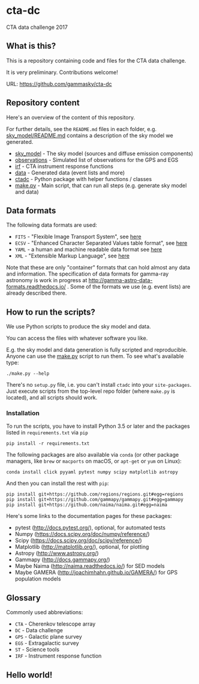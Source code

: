 # cta-dc

CTA data challenge 2017

## What is this?

This is a repository containing code and files for the CTA data challenge.

It is very preliminary. Contributions welcome!

URL: https://github.com/gammasky/cta-dc

## Repository content

Here's an overview of the content of this repository.

For further details, see the `README.md` files in each folder,
e.g. [sky_model/README.md](sky_model/README.md]) contains a
description of the sky model we generated.

- [sky_model](sky_model) - The sky model (sources and diffuse emission components)
- [observations](observations) - Simulated list of observations for the GPS and EGS
- [irf](irf) - CTA instrument response functions
- [data](data) - Generated data (event lists and more)
- [ctadc](ctadc) - Python package with helper functions / classes
- [make.py](make.py) - Main script, that can run all steps (e.g. generate sky model and data)

## Data formats

The following data formats are used:

* `FITS` - "Flexible Image Transport System",
  see [here](https://en.wikipedia.org/wiki/FITS)
* `ECSV` - "Enhanced Character Separated Values table format",
  see [here](https://github.com/astropy/astropy-APEs/blob/master/APE6.rst)
* `YAML` - a human and machine readable data format
  see [here](https://en.wikipedia.org/wiki/YAML)
* `XML` - "Extensible Markup Language",
  see [here](https://en.wikipedia.org/wiki/XML)

Note that these are only "container" formats that can hold almost any data and
information. The specification of data formats for gamma-ray astronomy is work
in progress at http://gamma-astro-data-formats.readthedocs.io/ .
Some of the formats we use (e.g. event lists) are already described there.


## How to run the scripts?

We use Python scripts to produce the sky model and data.

You can access the files with whatever software you like.

E.g. the sky model and data generation is fully scripted and reproducible.
Anyone can use the [make.py](make.py) script to run them.
To see what's available type:

    ./make.py --help

There's no `setup.py` file, i.e. you can't install `ctadc` into your `site-packages`.
Just execute scripts from the top-level repo folder (where `make.py` is located),
and all scripts should work.

### Installation

To run the scripts, you have to install Python 3.5 or later
and the packages listed in `requirements.txt` via `pip`

    pip install -r requirements.txt

The following packages are also available via `conda` (or other package managers,
like `brew` or `macports` on macOS, or `apt-get` or `yum` on Linux):

    conda install click pyyaml pytest numpy scipy matplotlib astropy

And then you can install the rest with `pip`:

    pip install git+https://github.com/regions/regions.git#egg=regions
    pip install git+https://github.com/gammapy/gammapy.git#egg=gammapy
    pip install git+https://github.com/naima/naima.git#egg=naima


Here's some links to the documentation pages for these packages:

- pytest (http://docs.pytest.org/), optional, for automated tests
- Numpy (https://docs.scipy.org/doc/numpy/reference/)
- Scipy (https://docs.scipy.org/doc/scipy/reference/)
- Matplotlib (http://matplotlib.org/), optional, for plotting
- Astropy (http://www.astropy.org/)
- Gammapy (http://docs.gammapy.org/)
- Maybe Naima (http://naima.readthedocs.io/) for SED models
- Maybe GAMERA (http://joachimhahn.github.io/GAMERA/) for GPS population models

## Glossary

Commonly used abbreviations:

- `CTA` - Cherenkov telescope array
- `DC` - Data challenge
- `GPS` - Galactic plane survey
- `EGS` - Extragalactic survey
- `ST` - Science tools
- `IRF` - Instrument response function

## Hello world!
